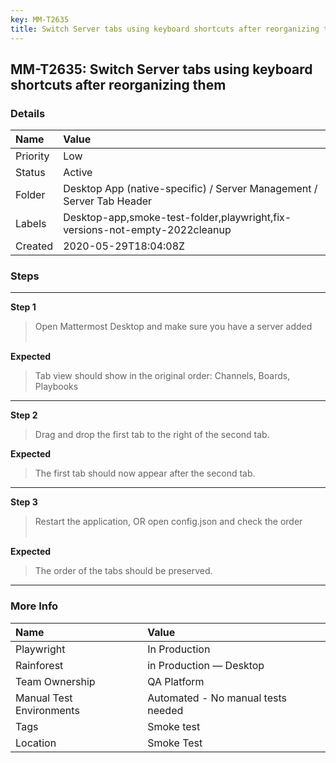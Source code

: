```yaml
---
key: MM-T2635
title: Switch Server tabs using keyboard shortcuts after reorganizing them
---
```


## MM-T2635: Switch Server tabs using keyboard shortcuts after reorganizing them

### Details

| Name     | Value                                                                       |
| :------- | :-------------------------------------------------------------------------- |
| Priority | Low                                                                         |
| Status   | Active                                                                      |
| Folder   | Desktop App (native-specific) / Server Management / Server Tab Header       |
| Labels   | Desktop-app,smoke-test-folder,playwright,fix-versions-not-empty-2022cleanup |
| Created  | 2020-05-29T18:04:08Z                                                        |

### Steps

<hr/>

**Step 1**

> <article>Open Mattermost Desktop and make sure you have a server added<br /><br /></article>

**Expected**

> <article>Tab view should show in the original order: Channels, Boards, Playbooks</article>

<hr/>

**Step 2**

> <article>Drag and drop the first tab to the right of the second tab.</article>

**Expected**

> <article>The first tab should now appear after the second tab.</article>

<hr/>

**Step 3**

> <article>Restart the application, OR open config.json and check the order<br /><br /></article>

**Expected**

> <article>The order of the tabs should be preserved.</article>

<hr/>

### More Info

| Name                     | Value                              |
| :----------------------- | :--------------------------------- |
| Playwright               | In Production                      |
| Rainforest               | in Production — Desktop            |
| Team Ownership           | QA Platform                        |
| Manual Test Environments | Automated - No manual tests needed |
| Tags                     | Smoke test                         |
| Location                 | Smoke Test                         |
